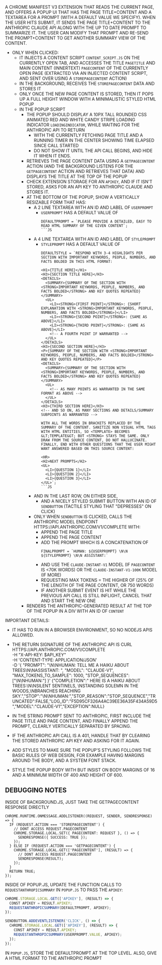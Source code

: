 A CHROME MANIFEST V3 EXTENSION THAT READS THE CURRENT PAGE, AND OFFERS A POPUP UI THAT HAS THE PAGE TITLE+CONTENT AND A TEXTAREA FOR A PROMPT (WITH A DEFAULT VALUE WE SPECIFY). WHEN THE USER HITS SUBMIT, IT SENDS THE PAGE TITLE+CONTENT TO THE ANTHROPIC CLAUDE API ALONG WITH THE UP TO DATE PROMPT TO SUMMARIZE IT. THE USER CAN MODIFY THAT PROMPT AND RE-SEND THE PROMPT+CONTENT TO GET ANOTHER SUMMARY VIEW OF THE CONTENT.

- ONLY WHEN CLICKED:
  - IT INJECTS A CONTENT SCRIPT `CONTENT_SCRIPT.JS` ON THE CURRENTLY OPEN TAB, AND ACCESSES THE TITLE `PAGETITLE` AND MAIN CONTENT (INNERTEXT) `PAGECONTENT` OF THE CURRENTLY OPEN PAGE 
  (EXTRACTED VIA AN INJECTED CONTENT SCRIPT, AND SENT OVER USING A `STOREPAGECONTENT` ACTION) 
  - IN THE BACKGROUND, RECEIVES THE `STOREPAGECONTENT` DATA AND STORES IT
  - ONLY ONCE THE NEW PAGE CONTENT IS STORED, THEN IT POPS UP A FULL HEIGHT WINDOW WITH A MINIMALISTIC STYLED HTML POPUP
  - IN THE POPUP SCRIPT
    - THE POPUP SHOULD DISPLAY A 10PX TALL ROUNDED CSS ANIMATED RED AND WHITE CANDY STRIPE LOADING INDICATOR `LOADINGINDICATOR`, WHILE WAITING FOR THE ANTHROPIC API TO RETURN
      - WITH THE CURRENTLY FETCHING PAGE TITLE AND A RUNNING TIMER IN THE CENTER SHOWING TIME ELAPSED SINCE CALL STARTED
      - DO NOT SHOW IT UNTIL THE API CALL BEGINS, AND HIDE IT WHEN IT ENDS.
    - RETRIEVES THE PAGE CONTENT DATA USING A `GETPAGECONTENT` ACTION (AND THE BACKGROUND LISTENS FOR THE `GETPAGECONTENT` ACTION AND RETRIEVES THAT DATA) AND DISPLAYS THE TITLE AT THE TOP OF THE POPUP
    - CHECK EXTENSION STORAGE FOR AN `APIKEY`, AND IF IT ISN'T STORED, ASKS FOR AN API KEY TO ANTHROPIC CLAUDE AND STORES IT.
    - AT THE BOTTOM OF THE POPUP, SHOW A VERTICALLY RESIZABLE FORM THAT HAS:
      - A 2 LINE TEXTAREA WITH AN ID AND LABEL OF `USERPROMPT`
        - `USERPROMPT` HAS A DEFAULT VALUE OF
            ```JS
            DEFAULTPROMPT = `PLEASE PROVIDE A DETAILED, EASY TO READ HTML SUMMARY OF THE GIVEN CONTENT`;
            ```JS
      - A 4 LINE TEXTAREA WITH AN ID AND LABEL OF `STYLEPROMPT`
        - `STYLEPROMPT` HAS A DEFAULT VALUE OF
            ```JS
            DEFAULTSTYLE = `RESPOND WITH 3-4 HIGHLIGHTS PER SECTION WITH IMPORTANT KEYWORDS, PEOPLE, NUMBERS, AND FACTS BOLDED IN THIS HTML FORMAT:
            
            <H1>{TITLE HERE}</H1>
            <H3>{SECTION TITLE HERE}</H3>
            <DETAILS>
              <SUMMARY>{SUMMARY OF THE SECTION WITH <STRONG>IMPORTANT KEYWORDS, PEOPLE, NUMBERS, AND FACTS BOLDED</STRONG> AND KEY QUOTES REPEATED}</SUMMARY>
              <UL>
                <LI><STRONG>{FIRST POINT}</STRONG>: {SHORT EXPLANATION WITH <STRONG>IMPORTANT KEYWORDS, PEOPLE, NUMBERS, AND FACTS BOLDED</STRONG>}</LI>
                <LI><STRONG>{SECOND POINT}</STRONG>: {SAME AS ABOVE}</LI>
                <LI><STRONG>{THIRD POINT}</STRONG>: {SAME AS ABOVE}</LI>
                <!-- A FOURTH POINT IF WARRANTED -->
              </UL>
            </DETAILS>
            <H3>{SECOND SECTION HERE}</H3>
            <P>{SUMMARY OF THE SECTION WITH <STRONG>IMPORTANT KEYWORDS, PEOPLE, NUMBERS, AND FACTS BOLDED</STRONG> AND KEY QUOTES REPEATED}</P>
            <DETAILS>
              <SUMMARY>{SUMMARY OF THE SECTION WITH <STRONG>IMPORTANT KEYWORDS, PEOPLE, NUMBERS, AND FACTS BOLDED</STRONG> AND KEY QUOTES REPEATED}</SUMMARY>
              <UL>
                <!-- AS MANY POINTS AS WARRANTED IN THE SAME FORMAT AS ABOVE -->
              </UL>
            </DETAILS>
            <H3>{THIRD SECTION HERE}</H3>
            <!-- AND SO ON, AS MANY SECTIONS AND DETAILS/SUMMARY SUBPOINTS AS WARRANTED -->

            WITH ALL THE WORDS IN BRACKETS REPLACED BY THE SUMMARY OF THE CONTENT. SANITIZE NON VISUAL HTML TAGS WITH HTML ENTITIES, SO <TEMPLATE> BECOMES &LT;TEMPLATE&GT; BUT <STRONG> STAYS THE SAME. ONLY DRAW FROM THE SOURCE CONTENT, DO NOT HALLUCINATE. FINALLY, END WITH OTHER QUESTIONS THAT THE USER MIGHT WANT ANSWERED BASED ON THIS SOURCE CONTENT:

            <HR>
            <H2>NEXT PROMPTS</H2>
            <UL>
              <LI>{QUESTION 1}</LI>
              <LI>{QUESTION 2}</LI>
              <LI>{QUESTION 3}</LI>
            </UL>`;
            ```JS
      - AND IN THE LAST ROW, ON EITHER SIDE,
        - AND A NICELY STYLED SUBMIT BUTTON WITH AN ID OF `SENDBUTTON` (TACTILE STYLING THAT "DEPRESSES" ON CLICK)
      - ONLY WHEN `SENDBUTTON` IS CLICKED, CALLS THE ANTHROPIC MODEL ENDPOINT HTTPS://API.ANTHROPIC.COM/V1/COMPLETE WITH: 
        - APPEND THE PAGE TITLE
        - APPEND THE PAGE CONTENT
        - ADD THE PROMPT WHICH IS A CONCATENATION OF
            ```JS
            FINALPROMPT = `HUMAN: ${USERPROMPT} \N\N ${STYLEPROMPT} \N\N ASSISTANT:`
            ```
        - AND USE THE `CLAUDE-INSTANT-V1` MODEL (IF `PAGECONTENT` IS <70K WORDS) OR THE `CLAUDE-INSTANT-V1-100K` MODEL (IF MORE) 
        - REQUESTING MAX TOKENS = THE HIGHER OF (25% OF THE LENGTH OF THE PAGE CONTENT, OR 750 WORDS)
        - IF ANOTHER SUBMIT EVENT IS HIT WHILE THE PREVIOUS API CALL IS STILL INFLIGHT, CANCEL THAT AND START THE NEW ONE
    - RENDERS THE ANTHROPIC-GENERATED RESULT AT THE TOP OF THE POPUP IN A DIV WITH AN ID OF `CONTENT`

IMPORTANT DETAILS:

- IT HAS TO RUN IN A BROWSER ENVIRONMENT, SO NO NODEJS APIS ALLOWED.

- THE RETURN SIGNATURE OF THE ANTHROPIC API IS CURL HTTPS://API.ANTHROPIC.COM/V1/COMPLETE\
  -H "X-API-KEY: $API_KEY"\
  -H 'CONTENT-TYPE: APPLICATION/JSON'\
  -D '{
    "PROMPT": "\N\NHUMAN: TELL ME A HAIKU ABOUT TREES\N\NASSISTANT: ",
    "MODEL": "CLAUDE-V1", "MAX_TOKENS_TO_SAMPLE": 1000, "STOP_SEQUENCES": ["\N\NHUMAN:"]
  }'
{"COMPLETION":" HERE IS A HAIKU ABOUT TREES:\N\NSILENT SENTINELS, \NSTANDING SOLEMN IN THE WOODS,\NBRANCHES REACHING SKY.","STOP":"\N\NHUMAN:","STOP_REASON":"STOP_SEQUENCE","TRUNCATED":FALSE,"LOG_ID":"F5D95CF326A4AC39EE36A35F434A59D5","MODEL":"CLAUDE-V1","EXCEPTION":NULL}

- IN THE STRING PROMPT SENT TO ANTHROPIC, FIRST INCLUDE THE PAGE TITLE AND PAGE CONTENT, AND FINALLY APPEND THE PROMPT, CLEARLY VERTICALLY SEPARATED BY SPACING.

- IF THE ANTHROPIC API CALL IS A 401, HANDLE THAT BY CLEARING THE STORED ANTHROPIC API KEY AND ASKING FOR IT AGAIN.

- ADD STYLES TO MAKE SURE THE POPUP'S STYLING FOLLOWS THE BASIC RULES OF WEB DESIGN, FOR EXAMPLE HAVING MARGINS AROUND THE BODY, AND A SYSTEM FONT STACK.

- STYLE THE POPUP BODY WITH <LINK REL="STYLESHEET" HREF="HTTPS://UNPKG.COM/MVP.CSS@1.12/MVP.CSS"> BUT INSIST ON BODY MARGINS OF 16 AND A MINIMUM WIDTH OF 400 AND HEIGHT OF 600.

## DEBUGGING NOTES

INSIDE OF BACKGROUND.JS, JUST TAKE THE GETPAGECONTENT RESPONSE DIRECTLY

```JS
CHROME.RUNTIME.ONMESSAGE.ADDLISTENER((REQUEST, SENDER, SENDRESPONSE) => {
  IF (REQUEST.ACTION === 'STOREPAGECONTENT') {
    // DONT ACCESS REQUEST.PAGECONTENT
    CHROME.STORAGE.LOCAL.SET({ PAGECONTENT: REQUEST }, () => {
      SENDRESPONSE({ SUCCESS: TRUE });
    });
  } ELSE IF (REQUEST.ACTION === 'GETPAGECONTENT') {
    CHROME.STORAGE.LOCAL.GET(['PAGECONTENT'], (RESULT) => {
      // DONT ACCESS REQUEST.PAGECONTENT
      SENDRESPONSE(RESULT);
    });
  }
  RETURN TRUE;
});
```

INSIDE OF POPUP.JS, UPDATE THE FUNCTION CALLS TO `REQUESTANTHROPICSUMMARY`
IN `POPUP.JS` TO PASS THE `APIKEY`:

```JAVASCRIPT
CHROME.STORAGE.LOCAL.GET(['APIKEY'], (RESULT) => {
  CONST APIKEY = RESULT.APIKEY;
  REQUESTANTHROPICSUMMARY(DEFAULTPROMPT, APIKEY);
});

SENDBUTTON.ADDEVENTLISTENER('CLICK', () => {
  CHROME.STORAGE.LOCAL.GET(['APIKEY'], (RESULT) => {
    CONST APIKEY = RESULT.APIKEY;
    REQUESTANTHROPICSUMMARY(USERPROMPT.VALUE, APIKEY);
  });
});
```

IN `POPUP.JS`, STORE THE DEFAULTPROMPT AT THE TOP LEVEL.
ALSO, GIVE A HTML FORMAT TO THE ANTHROPIC PROMPT
